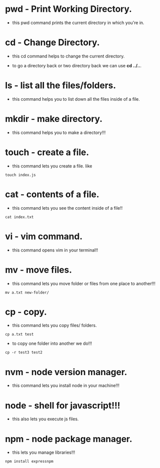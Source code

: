 # pwd - Print Working Directory.

- this pwd command prints the current directory in which you're in.

# cd - Change Directory.

- this cd command helps to change the current directory.

- to go a directory back or two directory back we can use **cd ../..**.

# ls - list all the files/folders.

- this command helps you to list down all the files inside of a file.

# mkdir - make directory.

- this command helps you to make a directory!!!

# touch - create a file.

- this command lets you create a file. like

`touch index.js`

# cat - contents of a file.

- this command lets you see the content inside of a file!!

`cat index.txt`

# vi - vim command.

- this command opens vim in your terminal!!

# mv - move files.

- this command lets you move folder or files from one place to another!!!

`mv a.txt new-folder/`

# cp - copy.

- this command lets you copy files/ folders.

`cp a.txt test`

- to copy one folder into another we do!!!

`cp -r test3 test2`

# nvm - node version manager.

- this command lets you install node in your machine!!!

# node - shell for javascript!!!

- this also lets you execute js files.

# npm - node package manager.

- this lets you manage libraries!!!

`npm install expressnpm`